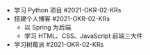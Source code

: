 - 学习 Python 项目 #2021-OKR-02-KRs
- 搭建个人博客 #2021-OKR-02-KRs
	- 以 Spring 为后端
	- 学习 HTML、CSS、JavaScript 前端三大件
- 学习树莓派 #2021-OKR-02-KRs
